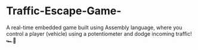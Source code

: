 # Traffic-Escape-Game-
A real-time embedded game built using Assembly language, where you control a player (vehicle) using a potentiometer and dodge incoming traffic! 🏎️🚦
